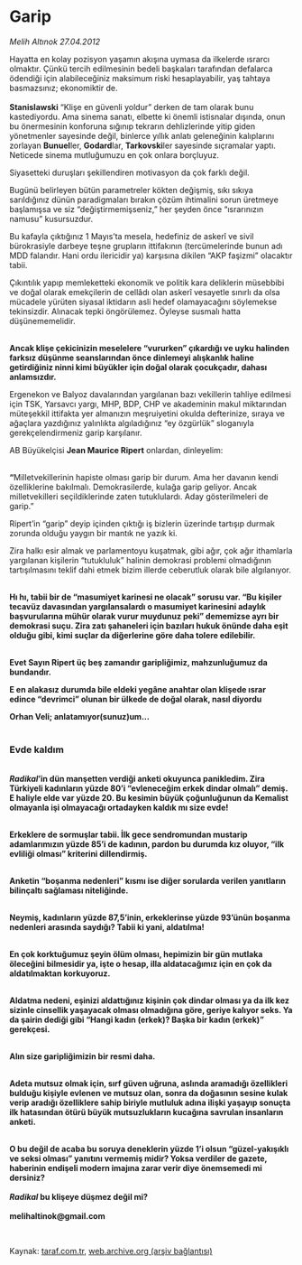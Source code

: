 # Garip

*Melih Altınok 27.04.2012*

<div class="yazi"><p>Hayatta en kolay pozisyon yaşamın akışına uymasa da ilkelerde ısrarcı olmaktır. Çünkü tercih edilmesinin bedeli başkaları tarafından defalarca ödendiği için alabileceğiniz maksimum riski hesaplayabilir, yaş tahtaya basmazsınız; ekonomiktir de.<br/><br/><b>Stanislawski</b> “Klişe en güvenli yoldur” derken de tam olarak bunu kastediyordu. Ama sinema sanatı, elbette ki önemli istisnalar dışında, onun bu önermesinin konforuna sığınıp tekrarın dehlizlerinde yitip giden yönetmenler sayesinde değil, binlerce yıllık anlatı geleneğinin kalıplarını zorlayan <b>Bunuel</b>ler, <b>Godard</b>lar, <b>Tarkovski</b>ler sayesinde sıçramalar yaptı. Neticede sinema mutluğumuzu en çok onlara borçluyuz.</p>
<p>Siyasetteki duruşları şekillendiren motivasyon da çok farklı değil. </p>
<p>Bugünü belirleyen bütün parametreler kökten değişmiş, sıkı sıkıya sarıldığınız dünün paradigmaları bırakın çözüm ihtimalini sorun üretmeye başlamışsa ve siz “değiştirmemişseniz,” her şeyden önce “ısrarınızın namusu” kusursuzdur.</p>
<p>Bu kafayla çıktığınız 1 Mayıs’ta mesela, hedefiniz de askerî ve sivil bürokrasiyle darbeye teşne grupların ittifakının (tercümelerinde bunun adı MDD falandır. Hani ordu ilericidir ya) karşısına dikilen “AKP faşizmi” olacaktır tabii.</p>
<p>Çıkıntılık yapıp memleketteki ekonomik ve politik kara deliklerin müsebbibi ve doğal olarak emekçilerin de cellâdı olan askerî vesayetle sınırlı da olsa mücadele yürüten siyasal iktidarın asli hedef olamayacağını söylemekse tekinsizdir. Alınacak tepki öngörülemez. Öyleyse susmalı hatta düşünememelidir.</p>
<p><strong><br/>Ancak klişe çekicinizin meselelere “vururken” çıkardığı ve uyku halinden farksız düşünme seanslarından önce dinlemeyi alışkanlık haline getirdiğiniz ninni kimi büyükler için doğal olarak çocukçadır, dahası anlamsızdır. </strong></p>
<p>Ergenekon ve Balyoz davalarından yargılanan bazı vekillerin tahliye edilmesi için TSK, Yarsavcı yargı, MHP, BDP, CHP ve akademinin makul miktarından müteşekkil ittifakta yer almanızın meşruiyetini okulda defterinize, sıraya ve ağaçlara yazdığınız yalınlıkta algıladığınız “ey özgürlük” sloganıyla gerekçelendirmeniz garip karşılanır.</p>
<p>AB Büyükelçisi <b>Jean Maurice Ripert</b> onlardan, dinleyelim:<strong></strong></p>
<p><strong><br/>“</strong>Milletvekillerinin hapiste olması garip bir durum. Ama her davanın kendi özelliklerine bakılmalı. Demokrasilerde, kulağa garip geliyor. Ancak milletvekilleri seçildiklerinde zaten tutuklulardı. Aday gösterilmeleri de garip.”</p>
<p>Ripert’in “garip” deyip içinden çıktığı iş bizlerin üzerinde tartışıp durmak zorunda olduğu yaygın bir mantık ne yazık ki.</p>
<p>Zira halkı esir almak ve parlamentoyu kuşatmak, gibi ağır, çok ağır ithamlarla yargılanan kişilerin “tutukluluk” halinin demokrasi problemi olmadığının tartışılmasını teklif dahi etmek bizim illerde ceberutluk olarak bile algılanıyor.</p>
<p><strong><br/>Hı hı, tabii bir de “masumiyet karinesi ne olacak” sorusu var. “Bu kişiler tecavüz davasından yargılansalardı o masumiyet karinesini adaylık başvurularına mühür olarak vurur muydunuz peki” dememizse ayrı bir demokrasi suçu. Zira zatı şahaneleri için bazıları hukuk önünde daha eşit olduğu gibi, kimi suçlar da diğerlerine göre daha tolere edilebilir. </strong></p>
<p><strong><br/>Evet Sayın Ripert üç beş zamandır garipliğimiz, mahzunluğumuz da bundandır.</strong></p><strong>
<p>E en alakasız durumda bile eldeki yegâne anahtar olan klişede ısrar edince “devrimci” olunan bir ülkede de doğal olarak, nasıl diyordu </p></strong><strong>Orhan Veli</strong><strong>; anlatamıyor(sunuz)um...<br/><br/></strong><strong></strong>
<h3>Evde kaldım</h3>
<p><strong><br/></strong><strong><i>Radikal</i></strong><strong>’in dün manşetten verdiği anketi okuyunca panikledim. Zira Türkiyeli kadınların yüzde 80’i “evleneceğim erkek dindar olmalı” demiş. E haliyle elde var yüzde 20. Bu kesimin büyük çoğunluğunun da Kemalist olmayanla işi olmayacağı ortadayken kaldık mı size evde! </strong></p>
<p><strong><br/>Erkeklere de sormuşlar tabii. İlk gece sendromundan mustarip adamlarımızın yüzde 85’i de kadının, pardon bu durumda kız oluyor, “ilk evliliği olması” kriterini dillendirmiş.</strong></p>
<p><strong><br/>Anketin “boşanma nedenleri” kısmı ise diğer sorularda verilen yanıtların bilinçaltı sağlaması niteliğinde.</strong></p>
<p><strong><br/>Neymiş, kadınların yüzde 87,5’inin, erkeklerinse yüzde 93’ünün boşanma nedenleri arasında saydığı? Tabii ki yani, aldatılma! </strong></p>
<p><strong><br/>En çok korktuğumuz şeyin ölüm olması, hepimizin bir gün mutlaka öleceğini bilmesidir ya, işte o hesap, illa aldatacağımız için en çok da aldatılmaktan korkuyoruz.</strong></p>
<p><strong><br/>Aldatma nedeni, eşinizi aldattığınız kişinin çok dindar olması ya da ilk kez sizinle cinsellik yaşayacak olması olmadığına göre, geriye kalıyor seks. Ya da şairin dediği gibi “Hangi kadın (erkek)? Başka bir kadın (erkek)” gerekçesi.</strong></p>
<p><strong><br/>Alın size garipliğimizin bir resmi daha. </strong></p>
<p><strong><br/>Adeta mutsuz olmak için, sırf güven uğruna, aslında aramadığı özellikleri bulduğu kişiyle evlenen ve mutsuz olan, sonra da doğasının sesine kulak verip aradığı özelliklere sahip biriyle mutluluk adına ilişki yaşayıp sonuçta ilk hatasından ötürü büyük mutsuzlukların kucağına savrulan insanların anketi.</strong></p>
<p><strong><br/>O bu değil de acaba bu soruya deneklerin yüzde 1’i olsun “güzel-yakışıklı ve seksi olması” yanıtını vermemiş midir? Yoksa verdiler de gazete, haberinin endişeli modern imajına zarar verir diye önemsemedi mi dersiniz?<br/><br/></strong><strong><i>Radikal</i></strong><strong> bu klişeye düşmez değil mi?<br/><br/></strong><b>melihaltinok@gmail.com</b></p>
<p><b> </b></p>
</div>

Kaynak: [taraf.com.tr](http://www.taraf.com.tr/melih-altinok/makale-garip.htm), [web.archive.org (arşiv bağlantısı)](http://web.archive.org/web/20131115040811/http://www.taraf.com.tr/melih-altinok/makale-garip.htm)
